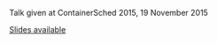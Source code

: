 Talk given at ContainerSched 2015, 19 November 2015

[Slides available](http://roadtounikernels.myriabit.com)
